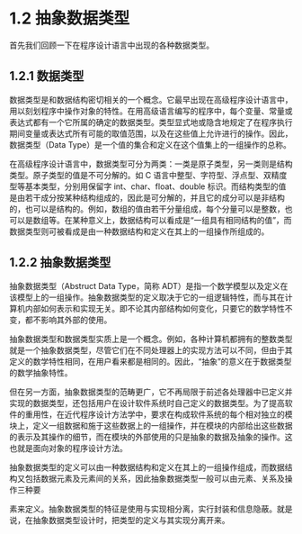 # 1.2 抽象数据类型

首先我们回顾一下在程序设计语言中出现的各种数据类型。

## 1.2.1 数据类型

数据类型是和数据结构密切相关的一个概念。它最早出现在高级程序设计语言中，用以刻划程序中操作对象的特性。在用高级语言编写的程序中，每个变量、常量或表达式都有一个它所属的确定的数据类型。类型显式地或隐含地规定了在程序执行期间变量或表达式所有可能的取值范围，以及在这些值上允许进行的操作。因此，数据类型（Data Type）是一个值的集合和定义在这个值集上的一组操作的总称。

在高级程序设计语言中，数据类型可分为两类：一类是原子类型，另一类则是结构类型。原子类型的值是不可分解的。如 C 语言中整型、字符型、浮点型、双精度型等基本类型，分别用保留字 int、char、float、double 标识。而结构类型的值是由若干成分按某种结构组成的，因此是可分解的，并且它的成分可以是非结构的，也可以是结构的。例如，数组的值由若干分量组成，每个分量可以是整数，也可以是数组等。在某种意义上，数据结构可以看成是“一组具有相同结构的值”，而数据类型则可被看成是由一种数据结构和定义在其上的一组操作所组成的。

## 1.2.2 抽象数据类型

抽象数据类型（Abstruct Data Type，简称 ADT）是指一个数学模型以及定义在该模型上的一组操作。抽象数据类型的定义取决于它的一组逻辑特性，而与其在计算机内部如何表示和实现无关。即不论其内部结构如何变化，只要它的数学特性不变，都不影响其外部的使用。

抽象数据类型和数据类型实质上是一个概念。例如，各种计算机都拥有的整数类型就是一个抽象数据类型，尽管它们在不同处理器上的实现方法可以不同，但由于其定义的数学特性相同，在用户看来都是相同的。因此，“抽象”的意义在于数据类型的数学抽象特性。

但在另一方面，抽象数据类型的范畴更广，它不再局限于前述各处理器中已定义并实现的数据类型，还包括用户在设计软件系统时自己定义的数据类型。为了提高软件的重用性，在近代程序设计方法学中，要求在构成软件系统的每个相对独立的模块上，定义一组数据和施于这些数据上的一组操作，并在模块的内部给出这些数据的表示及其操作的细节，而在模块的外部使用的只是抽象的数据及抽象的操作。这也就是面向对象的程序设计方法。

抽象数据类型的定义可以由一种数据结构和定义在其上的一组操作组成，而数据结构又包括数据元素及元素间的关系，因此抽象数据类型一般可以由元素、关系及操作三种要

素来定义。抽象数据类型的特征是使用与实现相分离，实行封装和信息隐蔽。就是说，在抽象数据类型设计时，把类型的定义与其实现分离开来。
